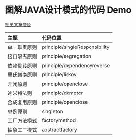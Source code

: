 # 图解JAVA设计模式的代码 Demo

[相关文章路径](https://www.codesboy.cn/designPattern/)

|主题|代码位置|
|:---|:---|
|单一职责原则|principle/singleResponsibility|
|接口隔离原则|principle/segregation|
|依赖倒转原则|principle/dependencyreverse|
|里氏替换原则|principle/liskov|
|开闭原则|principle/openclose|
|迪米特法则|principle/demeter|
|合成复用原则|principle/openclose|
|单例原则|singleton|
|工厂方法模式|factorymethod|
|抽象工厂模式|abstractfactory|
